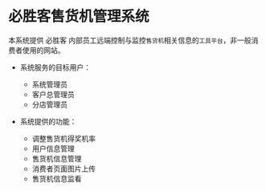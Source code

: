 # 必胜客售货机管理系统

本系统提供 必胜客 内部员工远端控制与监控`售货机`相关信息的`工具平台`，非一般消费者使用的网站。

* 系统服务的目标用户：

  - 系统管理员
  - 客户总管理员
  - 分店管理员


* 系统提供的功能：

  - 调整售货机得奖机率
  - 用户信息管理
  - 售货机信息管理
  - 消费者页面图片上传
  - 售货机信息监看

